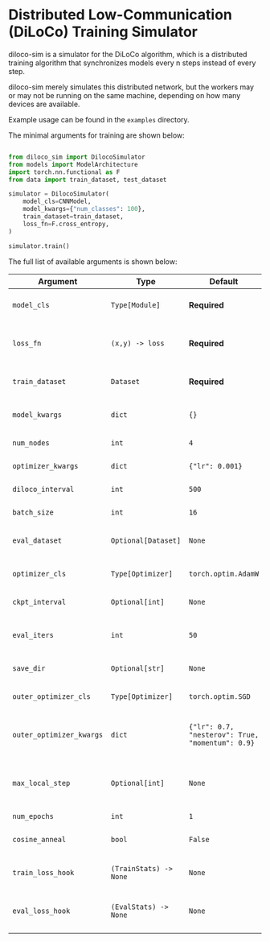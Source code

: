 # Distributed Low-Communication (DiLoCo) Training Simulator

diloco-sim is a simulator for the DiLoCo algorithm, which is a distributed training algorithm that synchronizes models every n steps instead of every step.

diloco-sim merely simulates this distributed network, but the workers may or may not be running on the same machine, depending on how many devices are available.

Example usage can be found in the `examples` directory.

The minimal arguments for training are shown below:

```python

from diloco_sim import DilocoSimulator
from models import ModelArchitecture
import torch.nn.functional as F
from data import train_dataset, test_dataset

simulator = DilocoSimulator(
    model_cls=CNNModel,
    model_kwargs={"num_classes": 100},
    train_dataset=train_dataset,
    loss_fn=F.cross_entropy,
)

simulator.train()

```

The full list of available arguments is shown below:

| **Argument**         | **Type**                | **Default**                  | **Description**                                                                 |
|-----------------------|-------------------------|------------------------------|---------------------------------------------------------------------------------|
| `model_cls`          | `Type[Module]` | **Required**                | The model class to be instantiated and trained. Must be a subclass of `torch.nn.Module`. |
| `loss_fn`            | `(x,y) -> loss` | **Required**                | The loss function used during training. Example: `torch.nn.functional.cross_entropy`. Must be of form (x,y) => loss |
| `train_dataset`      | `Dataset` | **Required**                | The dataset for training. Should be a subclass of `torch.utils.data.Dataset`.                   |
| `model_kwargs`       | `dict`                 | `{}`                        | Keyword arguments to initialize the model. Example: `{"num_classes": 100, ...}`.     |
| `num_nodes`          | `int`                  | `4`                         | Number of nodes (simulated workers) in the distributed system.                  |
| `optimizer_kwargs`   | `dict`                 | `{"lr": 0.001}`             | Keyword arguments for the inner optimizer. Example: `{"lr": 0.001}`.                 |
| `diloco_interval`    | `int`                  | `500`                       | Number of local steps before synchronizing the models.                          |
| `batch_size`         | `int`                  | `16`                        | Batch size for training and evaluation.                                         |
| `eval_dataset`       | `Optional[Dataset]` | `None`                       | The dataset for evaluation. Optional. Should be a subclass of `torch.utils.data.Dataset`.                                       |
| `optimizer_cls`      | `Type[Optimizer]` | `torch.optim.AdamW`         | Inner Optimizer class for training. `AdamW` is default per recommendation of DiLiCo.                                            |
| `ckpt_interval`      | `Optional[int]`        | `None`                      | Number of outer steps between model checkpoints. Default is `None`.             |
| `eval_iters`         | `int`                  | `50`                        | Number of iterations to use for evaluation. Loss is approximated by `eval_iters * batch_size` samples. Default is `50`.                   |
| `save_dir`           | `Optional[str]`        | `None`                      | Directory to save model checkpoints. Default is `None`.                        |
| `outer_optimizer_cls` | `Type[Optimizer]` | `torch.optim.SGD`           | Optimizer class for outer training. Default is `SGD` per recommnedation of DiLoCo.                |
| `outer_optimizer_kwargs` | `dict`                 | `{"lr": 0.7, "nesterov": True, "momentum": 0.9}` | Keyword arguments for the outer optimizer. Nesterov momentum is default per recommendation of DiLoCo.      |
| `max_local_step`     | `Optional[int]`        | `None`                      | Maximum number of local steps to train. Default is `None`. If specified, training will stop after this many local steps if it occurs before the end of `num_epochs` epochs. |
| `num_epochs`         | `int`                  | `1`                        | Total number of training epochs.                                                |
| `cosine_anneal`      | `bool`                 | `False`                     | Whether to use cosine annealing for learning rate scheduling. Default is `False`. |
| `train_loss_hook`    | `(TrainStats) -> None` | `None`                      | Function to call after each local step. Default is `None`. `TrainStats` is a dataclass defined below.                   |
| `eval_loss_hook`     | `(EvalStats) -> None` | `None`                      | Function to call after each evaluation. Default is `None`. `EvalStats` is a dataclass defined below.                    |
